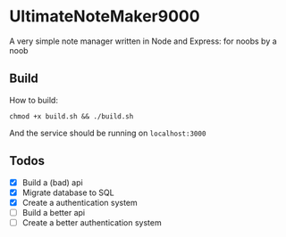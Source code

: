 # UltimateNoteMaker9000

A very simple note manager written in Node and Express: for noobs by a noob

## Build
How to build:
```
chmod +x build.sh && ./build.sh
```
And the service should be running on `localhost:3000`

## Todos
- [x] Build a (bad) api
- [x] Migrate database to SQL
- [x] Create a authentication system
- [ ] Build a better api
- [ ] Create a better authentication system
